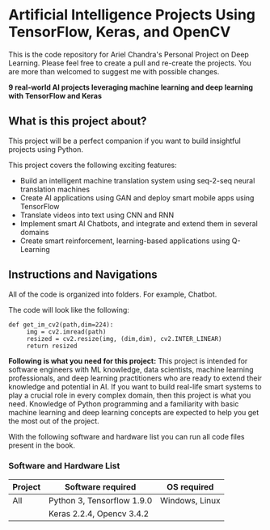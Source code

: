 # Artificial Intelligence Projects Using TensorFlow, Keras, and OpenCV

This is the code repository for Ariel Chandra's Personal Project on Deep Learning.
Please feel free to create a pull and re-create the projects.
You are more than welcomed to suggest me with possible changes.  

**9 real-world AI projects leveraging machine learning and deep learning with TensorFlow and Keras**

## What is this project about?
This project will be a perfect companion if you want to build insightful projects using Python.

This project covers the following exciting features: 
* Build an intelligent machine translation system using seq-2-seq neural translation machines
* Create AI applications using GAN and deploy smart mobile apps using TensorFlow
* Translate videos into text using CNN and RNN
* Implement smart AI Chatbots, and integrate and extend them in several domains
* Create smart reinforcement, learning-based applications using Q-Learning


## Instructions and Navigations
All of the code is organized into folders. For example, Chatbot.

The code will look like the following:
```
def get_im_cv2(path,dim=224):
     img = cv2.imread(path)
     resized = cv2.resize(img, (dim,dim), cv2.INTER_LINEAR)
     return resized
```

**Following is what you need for this project:**
This project is intended for software engineers with ML knowledge, data scientists, machine learning professionals, and deep learning practitioners who are ready to extend their knowledge and potential in AI. If you want to build real-life smart systems to play a crucial role in every complex domain, then this project is what you need. Knowledge of Python programming and a familiarity with basic machine learning and deep learning concepts are expected to help you get the most out of the project.

With the following software and hardware list you can run all code files present in the book.

### Software and Hardware List

| Project  | Software required               | OS required       |
| -------- | --------------------------------| ------------------|
| All      | Python 3, Tensorflow 1.9.0      |  Windows, Linux   |
|          | Keras 2.2.4, Opencv 3.4.2       |                   |

